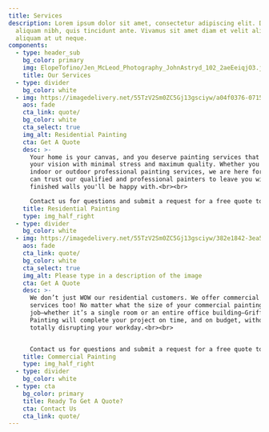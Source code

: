 ```yaml
---
title: Services
description: Lorem ipsum dolor sit amet, consectetur adipiscing elit. Duis at
  aliquam nibh, quis tincidunt ante. Vivamus sit amet diam et velit aliquam
  aliquam at ut neque.
components:
  - type: header_sub
    bg_color: primary
    img: ElopeTofino/Jen_McLeod_Photography_JohnAstryd_102_2aeEeiqjO3.jpg
    title: Our Services
  - type: divider
    bg_color: white
  - img: https://imagedelivery.net/55TzV2Sm0ZC5Gj13gsciyw/a04f0376-0715-4554-2aa7-c0c182d7c800/cardsHalfImg
    aos: fade
    cta_link: quote/
    bg_color: white
    cta_select: true
    img_alt: Residential Painting
    cta: Get A Quote
    desc: >-
      Your home is your canvas, and you deserve painting services that realize
      your vision with minimal stress and maximum quality. Whether you need
      indoor or outdoor professional painting services, we are here for you. You
      can trust our qualified and professional painters to leave you with crisp,
      finished walls you'll be happy with.<br><br>

      Contact us for questions and submit a request for a free quote to get started with us.
    title: Residential Painting
    type: img_half_right
  - type: divider
    bg_color: white
  - img: https://imagedelivery.net/55TzV2Sm0ZC5Gj13gsciyw/382e1842-3ea5-484b-54aa-e413d42a5000/cardsHalfImg
    aos: fade
    cta_link: quote/
    bg_color: white
    cta_select: true
    img_alt: Please type in a description of the image
    cta: Get A Quote
    desc: >-
      We don’t just WOW our residential customers. We offer commercial painting
      services too! No matter what the size of your commercial painting
      job—whether it’s a single room or an entire office building—Griffin
      Painting will complete your project on time, and on budget, without
      totally disrupting your workday.<br><br>


      Contact us for questions and submit a request for a free quote to get started with us.
    title: Commercial Painting
    type: img_half_right
  - type: divider
    bg_color: white
  - type: cta
    bg_color: primary
    title: Ready To Get A Quote?
    cta: Contact Us
    cta_link: quote/
---
```

